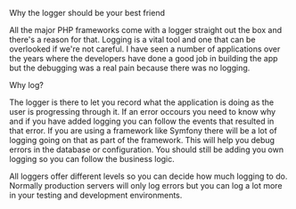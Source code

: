 Why the logger should be your best friend

All the major PHP frameworks come with a logger straight out the box and there's a reason for that. Logging is a vital tool and one that can be overlooked if we're not careful. I have seen a number of applications over the years where the developers have done a good job in building the app but the debugging was a real pain because there was no logging.

Why log?

The logger is there to let you record what the application is doing as the user is progressing through it. If an error occours you need to know why and if you have added logging you can follow the events that resulted in that error. If you are using a framework like Symfony there will be a lot of logging going on that as part of the framework. This will help you debug errors in the database or configuration. You should still be adding you own logging so you can follow the business logic. 

All loggers offer different levels so you can decide how much logging to do. Normally production servers will only log errors but you can log a lot more in your testing and development environments.